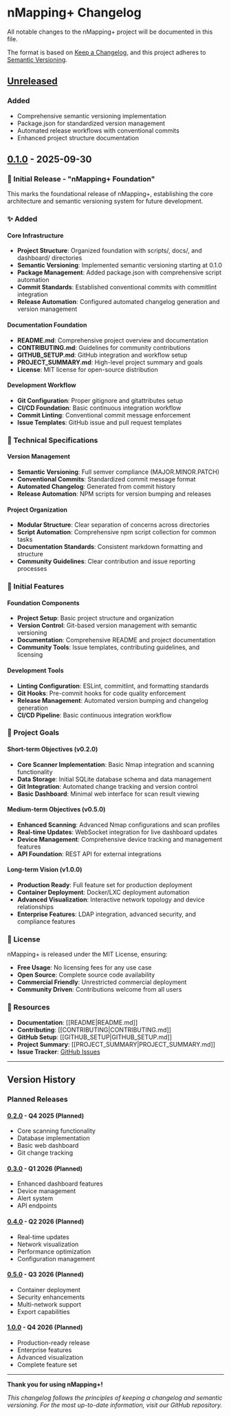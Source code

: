 # nMapping+ Changelog

All notable changes to the nMapping+ project will be documented in this file.

The format is based on [Keep a Changelog](https://keepachangelog.com/en/1.0.0/),
and this project adheres to [Semantic Versioning](https://semver.org/spec/v2.0.0.html).

## [Unreleased]

### Added

- Comprehensive semantic versioning implementation
- Package.json for standardized version management
- Automated release workflows with conventional commits
- Enhanced project structure documentation

## [0.1.0] - 2025-09-30

### 🎉 Initial Release - "nMapping+ Foundation"

This marks the foundational release of nMapping+, establishing the core architecture and semantic versioning system for future development.

### ✨ Added

#### Core Infrastructure

- **Project Structure**: Organized foundation with scripts/, docs/, and dashboard/ directories
- **Semantic Versioning**: Implemented semantic versioning starting at 0.1.0
- **Package Management**: Added package.json with comprehensive script automation
- **Commit Standards**: Established conventional commits with commitlint integration
- **Release Automation**: Configured automated changelog generation and version management

#### Documentation Foundation

- **README.md**: Comprehensive project overview and documentation
- **CONTRIBUTING.md**: Guidelines for community contributions
- **GITHUB_SETUP.md**: GitHub integration and workflow setup
- **PROJECT_SUMMARY.md**: High-level project summary and goals
- **License**: MIT license for open-source distribution

#### Development Workflow

- **Git Configuration**: Proper gitignore and gitattributes setup
- **CI/CD Foundation**: Basic continuous integration workflow
- **Commit Linting**: Conventional commit message enforcement
- **Issue Templates**: GitHub issue and pull request templates

### 🔧 Technical Specifications

#### Version Management

- **Semantic Versioning**: Full semver compliance (MAJOR.MINOR.PATCH)
- **Conventional Commits**: Standardized commit message format
- **Automated Changelog**: Generated from commit history
- **Release Automation**: NPM scripts for version bumping and releases

#### Project Organization

- **Modular Structure**: Clear separation of concerns across directories
- **Script Automation**: Comprehensive npm script collection for common tasks
- **Documentation Standards**: Consistent markdown formatting and structure
- **Community Guidelines**: Clear contribution and issue reporting processes

### 🎯 Initial Features

#### Foundation Components

- **Project Setup**: Basic project structure and organization
- **Version Control**: Git-based version management with semantic versioning
- **Documentation**: Comprehensive README and project documentation
- **Community Tools**: Issue templates, contributing guidelines, and licensing

#### Development Tools

- **Linting Configuration**: ESLint, commitlint, and formatting standards
- **Git Hooks**: Pre-commit hooks for code quality enforcement
- **Release Management**: Automated version bumping and changelog generation
- **CI/CD Pipeline**: Basic continuous integration workflow

### 🔄 Project Goals

#### Short-term Objectives (v0.2.0)

- **Core Scanner Implementation**: Basic Nmap integration and scanning functionality
- **Data Storage**: Initial SQLite database schema and data management
- **Git Integration**: Automated change tracking and version control
- **Basic Dashboard**: Minimal web interface for scan result viewing

#### Medium-term Objectives (v0.5.0)

- **Enhanced Scanning**: Advanced Nmap configurations and scan profiles
- **Real-time Updates**: WebSocket integration for live dashboard updates
- **Device Management**: Comprehensive device tracking and management features
- **API Foundation**: REST API for external integrations

#### Long-term Vision (v1.0.0)

- **Production Ready**: Full feature set for production deployment
- **Container Deployment**: Docker/LXC deployment automation
- **Advanced Visualization**: Interactive network topology and device relationships
- **Enterprise Features**: LDAP integration, advanced security, and compliance features

### 📄 License

nMapping+ is released under the MIT License, ensuring:

- **Free Usage**: No licensing fees for any use case
- **Open Source**: Complete source code availability
- **Commercial Friendly**: Unrestricted commercial deployment
- **Community Driven**: Contributions welcome from all users

### 🔗 Resources

- **Documentation**: [[README|README.md]]
- **Contributing**: [[CONTRIBUTING|CONTRIBUTING.md]]
- **GitHub Setup**: [[GITHUB_SETUP|GITHUB_SETUP.md]]
- **Project Summary**: [[PROJECT_SUMMARY|PROJECT_SUMMARY.md]]
- **Issue Tracker**: [GitHub Issues](https://github.com/th3Wheel/nmapping-plus/issues)

---

## Version History

### Planned Releases

#### [0.2.0] - Q4 2025 (Planned)

- Core scanning functionality
- Database implementation
- Basic web dashboard
- Git change tracking

#### [0.3.0] - Q1 2026 (Planned)

- Enhanced dashboard features
- Device management
- Alert system
- API endpoints

#### [0.4.0] - Q2 2026 (Planned)

- Real-time updates
- Network visualization
- Performance optimization
- Configuration management

#### [0.5.0] - Q3 2026 (Planned)

- Container deployment
- Security enhancements
- Multi-network support
- Export capabilities

#### [1.0.0] - Q4 2026 (Planned)

- Production-ready release
- Enterprise features
- Advanced visualization
- Complete feature set

---

**Thank you for using nMapping+!**

*This changelog follows the principles of keeping a changelog and semantic versioning. For the most up-to-date information, visit our GitHub repository.*

<!-- Version Links -->
[Unreleased]: https://github.com/th3Wheel/nmapping-plus/compare/v0.1.0...HEAD
[0.1.0]: https://github.com/th3Wheel/nmapping-plus/releases/tag/v0.1.0
[0.2.0]: https://github.com/th3Wheel/nmapping-plus/compare/v0.1.0...v0.2.0
[0.3.0]: https://github.com/th3Wheel/nmapping-plus/compare/v0.2.0...v0.3.0
[0.4.0]: https://github.com/th3Wheel/nmapping-plus/compare/v0.3.0...v0.4.0
[0.5.0]: https://github.com/th3Wheel/nmapping-plus/compare/v0.4.0...v0.5.0
[1.0.0]: https://github.com/th3Wheel/nmapping-plus/compare/v0.5.0...v1.0.0